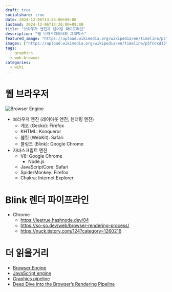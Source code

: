 ```yaml
---
draft: true
socialshare: true
date: 2024-12-06T13:26:00+09:00
lastmod: 2024-12-06T13:26:00+09:00
title: "브라우저 엔진과 렌더링 파이프라인"
description: "웹 브라우저에서의 그래픽스"
featured_image: "https://upload.wikimedia.org/wikipedia/en/timeline/p5fnoxd13tfvmrtxgy91nph8fruz54p.png"
images: ["https://upload.wikimedia.org/wikipedia/en/timeline/p5fnoxd13tfvmrtxgy91nph8fruz54p.png"]
tags:
  - graphics
  - web-browser
categories:
  - wiki
---
```


# 웹 브라우저

![Browser Engine](https://upload.wikimedia.org/wikipedia/en/timeline/p5fnoxd13tfvmrtxgy91nph8fruz54p.png)

- 브라우저 엔진 (레이아웃 엔진, 렌더링 엔진)
  - 게코 (Gecko): Firefox
  - KHTML: Konqueror
  - 웹킷 (WebKit): Safari
  - 블링크 (Blink): Google Chrome
- 자바스크립트 엔진
  - V8: Google Chrome
    - Node.js
  - JavaScriptCore: Safari
  - SpiderMonkey: Firefox
  - Chakra: Internet Explorer

# Blink 렌더 파이프라인

- Chrome
  - https://leetrue.hashnode.dev/04
  - https://so-so.dev/web/browser-rendering-process/
  - https://nuck.tistory.com/124?category=1260216

# 더 읽을거리

- [Browser Engine](https://en.wikipedia.org/wiki/Browser_engine)
- [JavaScript engine](https://en.wikipedia.org/wiki/JavaScript_engine)
- [Graphics pipeline](https://en.wikipedia.org/wiki/Graphics_pipeline)
- [Deep Dive into the Browser’s Rendering Pipeline](https://blog.jgerard.dev/deep-dive-into-the-browsers-rendering-pipeline-4c88c91f7bdc)
